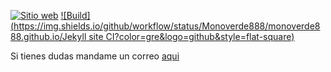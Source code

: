 [![Sitio web](https://img.shields.io/uptimerobot/status/m785355676-74946ae6ace109cc21f63533?label=Status&logo=wikipedia&style=flat-square)](https://monoverde888.github.io/)
[![Build](https://img.shields.io/github/workflow/status/Monoverde888/monoverde888.github.io/Jekyll site CI?color=gre&logo=github&style=flat-square)](https://github.com/Monoverde888/monoverde888.github.io/actions?query=workflow%3A%22Jekyll+site+CI%22)


Si tienes dudas mandame un correo [aqui](contacto@monoverde.cl)
